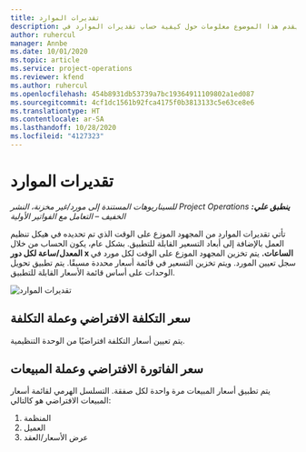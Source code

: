 ```yaml
---
title: تقديرات الموارد
description: يقدم هذا الموضوع معلومات حول كيفية حساب تقديرات الموارد في Project Operations.
author: ruhercul
manager: Annbe
ms.date: 10/01/2020
ms.topic: article
ms.service: project-operations
ms.reviewer: kfend
ms.author: ruhercul
ms.openlocfilehash: 454b8931db53739a7bc19364911109802a1ed087
ms.sourcegitcommit: 4cf1dc1561b92fca4175f0b3813133c5e63ce8e6
ms.translationtype: HT
ms.contentlocale: ar-SA
ms.lasthandoff: 10/28/2020
ms.locfileid: "4127323"
---
```

# <a name="resource-estimates"></a>تقديرات الموارد

_**ينطبق علي:** ‏‫Project Operations للسيناريوهات المستندة إلى مورد/غير مخزنة‬، ‏‫النشر الخفيف – التعامل مع الفواتير الأولية‬_

تأتي تقديرات الموارد من المجهود الموزع على الوقت الذي تم تحديده في هيكل تنظيم العمل بالإضافة إلى أبعاد التسعير القابلة للتطبيق. بشكل عام، يكون الحساب من خلال **المعدل/ساعة لكل دور x الساعات.** يتم تخزين المجهود الموزع على الوقت لكل مورد في سجل تعيين المورد. ويتم تخزين التسعير في قائمة أسعار محددة مسبقًا. يتم تطبيق تحويل الوحدات على أساس قائمة الأسعار القابلة للتطبيق.

![تقديرات الموارد](./media/navigation12.png)

## <a name="default-cost-price-and-cost-currency"></a>سعر التكلفة الافتراضي وعملة التكلفة

يتم تعيين أسعار التكلفة افتراضيًا من الوحدة التنظيمية.

## <a name="default-bill-rate-and-sales-currency"></a>سعر الفاتورة الافتراضي وعملة المبيعات

يتم تطبيق أسعار المبيعات مرة واحدة لكل صفقة. التسلسل الهرمي لقائمة أسعار المبيعات الافتراضي هو كالتالي:

1. المنظمة
2. العميل
3. عرض الأسعار/العقد
